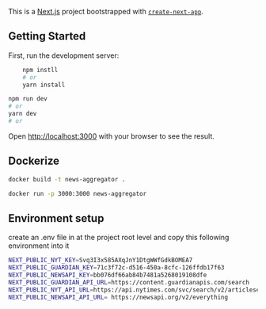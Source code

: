 This is a [Next.js](https://nextjs.org) project bootstrapped with [`create-next-app`](https://nextjs.org/docs/app/api-reference/cli/create-next-app).

## Getting Started

First, run the development server:

```bash
    npm instll
    # or
    yarn install
```

```bash
npm run dev
# or
yarn dev
# or

```

Open [http://localhost:3000](http://localhost:3000) with your browser to see the result.

## Dockerize

```bash
docker build -t news-aggregator .

docker run -p 3000:3000 news-aggregator
```

## Environment setup

create an .env file in at the project root level and copy this following environment into it

```bash
NEXT_PUBLIC_NYT_KEY=Svq3I3x585AXqJnY1DtgWWfGdkBOMEA7
NEXT_PUBLIC_GUARDIAN_KEY=71c3f72c-d516-450a-8cfc-126ffdb17f63
NEXT_PUBLIC_NEWSAPI_KEY=bb076df66ab84b7481a5268019108dfe
NEXT_PUBLIC_GUARDIAN_API_URL=https://content.guardianapis.com/search
NEXT_PUBLIC_NYT_API_URL=https://api.nytimes.com/svc/search/v2/articlesearch.json
NEXT_PUBLIC_NEWSAPI_API_URL= https://newsapi.org/v2/everything
```
